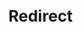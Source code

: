 ﻿---
layout: src/layouts/Redirect.astro
title: Redirect
redirect: https://yamldoc.liuyan.wang/docs/octopus-rest-api/cli/octopus-space-list
pubDate:  2023-01-01
navSearch: false
navSitemap: false
navMenu: false
---
